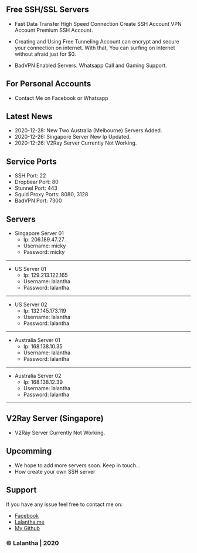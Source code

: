 ## Free SSH/SSL Servers

- Fast Data Transfer High Speed Connection Create SSH Account VPN Account Premium SSH Account.

- Creating and Using Free Tunneling Account can encrypt and secure your connection on internet. With that, You can surfing on internet without afraid just for $0.

- BadVPN Enabled Servers. Whatsapp Call and Gaming Support.

## For Personal Accounts

- Contact Me on Facebook or Whatsapp

## Latest News

- 2020-12-28: New Two Australia (Melbourne) Servers Added.
- 2020-12-26: Singapore Server New Ip Updated.
- 2020-12-26: V2Ray Server Currently Not Working.

## Service Ports

- SSH Port: 22
- Dropbear Port: 80
- Stunnel Port: 443
- Squid Proxy Ports: 8080, 3128
- BadVPN Port: 7300


## Servers

* Singapore Server 01                                            
    - Ip: 206.189.47.27
    - Username: micky
    - Password: micky

-------------------------

* US Server 01                                            
    - Ip: 129.213.122.165
    - Username: lalantha
    - Password: lalantha

-------------------------

* US Server 02
    - Ip: 132.145.173.119
    - Username: lalantha
    - Password: lalantha
    
-------------------------

* Australia Server 01                                            
    - Ip: 168.138.10.35
    - Username: lalantha
    - Password: lalantha

-------------------------

* Australia Server 02                                            
    - Ip: 168.138.12.39
    - Username: lalantha
    - Password: lalantha

-------------------------

## V2Ray Server (Singapore)

* V2Ray Server Currently Not Working.


## Upcomming

- We hope to add more servers soon. Keep in touch...
- How create your own SSH server


## Support 

If you have any issue feel free to contact me on: 
- [Facebook](https://www.facebook.com/lalanthamadushan82) 
- [Lalantha.me](https://lalantha.me/)
- [My Github](https://github.com/lalantham)


### &copy; Lalantha | 2020
